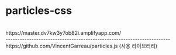 # particles-css

<br>
https://master.dv7kw3y7ob82i.amplifyapp.com/
<br>
----------------------------------------------------------------------
<br>
https://github.com/VincentGarreau/particles.js (사용 라이브러리)

